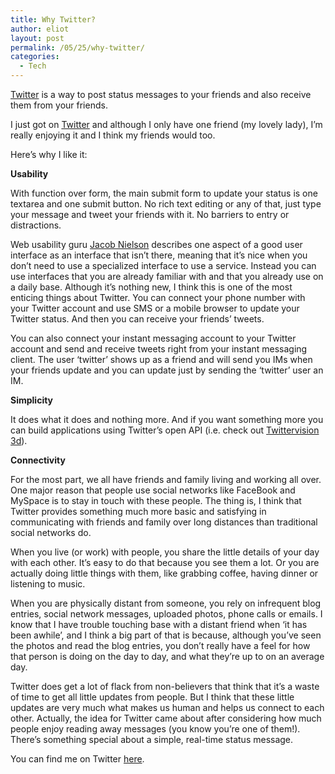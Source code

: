 ```yaml
---
title: Why Twitter?
author: eliot
layout: post
permalink: /05/25/why-twitter/
categories:
  - Tech
---
```

[ Twitter][1] is a way to post status messages to your friends and also receive them from your friends.

I just got on [Twitter][1] and although I only have one friend (my lovely lady), I&#8217;m really enjoying it and I think my friends would too.

Here&#8217;s why I like it:

**Usability**

With function over form, the main submit form to update your status is one textarea and one submit button. No rich text editing or any of that, just type your message and tweet your friends with it. No barriers to entry or distractions.

Web usability guru [Jacob Nielson][2] describes one aspect of a good user interface as an interface that isn&#8217;t there, meaning that it&#8217;s nice when you don&#8217;t need to use a specialized interface to use a service. Instead you can use interfaces that you are already familiar with and that you already use on a daily base. Although it&#8217;s nothing new, I think this is one of the most enticing things about Twitter. You can connect your phone number with your Twitter account and use SMS or a mobile browser to update your Twitter status. And then you can receive your friends&#8217; tweets.

You can also connect your instant messaging account to your Twitter account and send and receive tweets right from your instant messaging client. The user &#8216;twitter&#8217; shows up as a friend and will send you IMs when your friends update and you can update just by sending the &#8216;twitter&#8217; user an IM.

**Simplicity**

It does what it does and nothing more. And if you want something more you can build applications using Twitter&#8217;s open API (i.e. check out [Twittervision 3d][3]).

**Connectivity**

For the most part, we all have friends and family living and working all over. One major reason that people use social networks like FaceBook and MySpace is to stay in touch with these people. The thing is, I think that Twitter provides something much more basic and satisfying in communicating with friends and family over long distances than traditional social networks do.

When you live (or work) with people, you share the little details of your day with each other. It&#8217;s easy to do that because you see them a lot. Or you are actually doing little things with them, like grabbing coffee, having dinner or listening to music.

When you are physically distant from someone, you rely on infrequent blog entries, social network messages, uploaded photos, phone calls or emails. I know that I have trouble touching base with a distant friend when &#8216;it has been awhile&#8217;, and I think a big part of that is because, although you&#8217;ve seen the photos and read the blog entries, you don&#8217;t really have a feel for how that person is doing on the day to day, and what they&#8217;re up to on an average day.

Twitter does get a lot of flack from non-believers that think that it&#8217;s a waste of time to get all little updates from people. But I think that these little updates are very much what makes us human and helps us connect to each other. Actually, the idea for Twitter came about after considering how much people enjoy reading away messages (you know you&#8217;re one of them!). There&#8217;s something special about a simple, real-time status message.

You can find me on Twitter [here][4].

 [1]: http://www.twitter.com
 [2]: http://www.useit.com/
 [3]: http://twittervision.com/maps/show_3d
 [4]: http://www.twitter.com/eliotk